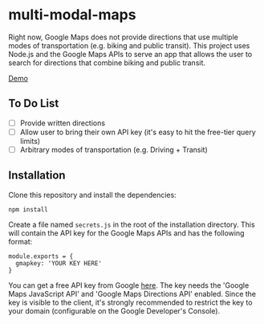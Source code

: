 # multi-modal-maps

Right now, Google Maps does not provide directions that use multiple modes of transportation (e.g. biking and public transit). This project uses Node.js and the Google Maps APIs to serve an app that allows the user to search for directions that combine biking and public transit.

[Demo](http://m3.beekley.xyz/)

## To Do List

- [ ] Provide written directions
- [ ] Allow user to bring their own API key (it's easy to hit the free-tier query limits)
- [ ] Arbitrary modes of transportation (e.g. Driving + Transit)

## Installation

Clone this repository and install the dependencies:
```
npm install
```
Create a file named `secrets.js` in the root of the installation directory. This will contain the API key for the Google Maps APIs and has the following format:
```
module.exports = {
  gmapkey: 'YOUR KEY HERE'
}
```
You can get a free API key from Google [here](https://console.developers.google.com/). The key needs the 'Google Maps JavaScript API' and 'Google Maps Directions API' enabled. Since the key is visible to the client, it's strongly recommended to restrict the key to your domain (configurable on the Google Developer's Console).
